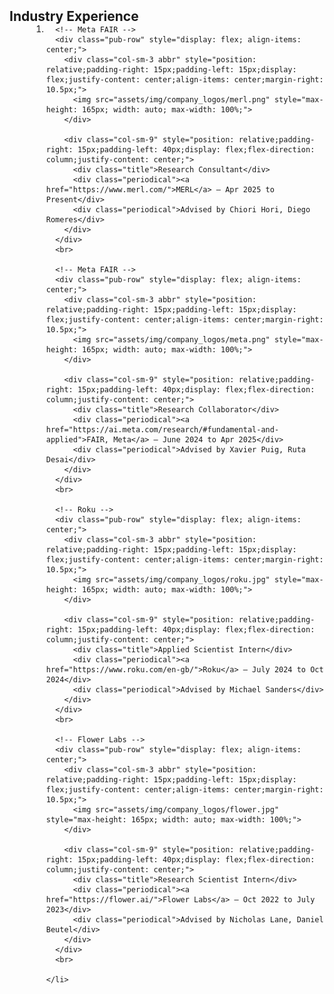 <h2 id="industry" style="margin: 2px 0px -15px;">Industry Experience</h2>

<div class="publications" style="margin-left: 35px;">
  <ol class="bibliography">
    <li>

      <!-- Meta FAIR -->
      <div class="pub-row" style="display: flex; align-items: center;">
        <div class="col-sm-3 abbr" style="position: relative;padding-right: 15px;padding-left: 15px;display: flex;justify-content: center;align-items: center;margin-right: 10.5px;"> 
          <img src="assets/img/company_logos/merl.png" style="max-height: 165px; width: auto; max-width: 100%;">
        </div>

        <div class="col-sm-9" style="position: relative;padding-right: 15px;padding-left: 40px;display: flex;flex-direction: column;justify-content: center;">
          <div class="title">Research Consultant</div>
          <div class="periodical"><a href="https://www.merl.com/">MERL</a> — Apr 2025 to Present</div>
          <div class="periodical">Advised by Chiori Hori, Diego Romeres</div>
        </div>
      </div>
      <br>

      <!-- Meta FAIR -->
      <div class="pub-row" style="display: flex; align-items: center;">
        <div class="col-sm-3 abbr" style="position: relative;padding-right: 15px;padding-left: 15px;display: flex;justify-content: center;align-items: center;margin-right: 10.5px;"> 
          <img src="assets/img/company_logos/meta.png" style="max-height: 165px; width: auto; max-width: 100%;">
        </div>

        <div class="col-sm-9" style="position: relative;padding-right: 15px;padding-left: 40px;display: flex;flex-direction: column;justify-content: center;">
          <div class="title">Research Collaborator</div>
          <div class="periodical"><a href="https://ai.meta.com/research/#fundamental-and-applied">FAIR, Meta</a> — June 2024 to Apr 2025</div>
          <div class="periodical">Advised by Xavier Puig, Ruta Desai</div>
        </div>
      </div>
      <br>

      <!-- Roku -->
      <div class="pub-row" style="display: flex; align-items: center;">
        <div class="col-sm-3 abbr" style="position: relative;padding-right: 15px;padding-left: 15px;display: flex;justify-content: center;align-items: center;margin-right: 10.5px;">
          <img src="assets/img/company_logos/roku.jpg" style="max-height: 165px; width: auto; max-width: 100%;">
        </div>

        <div class="col-sm-9" style="position: relative;padding-right: 15px;padding-left: 40px;display: flex;flex-direction: column;justify-content: center;">
          <div class="title">Applied Scientist Intern</div>
          <div class="periodical"><a href="https://www.roku.com/en-gb/">Roku</a> — July 2024 to Oct 2024</div>
          <div class="periodical">Advised by Michael Sanders</div>
        </div>
      </div>
      <br>

      <!-- Flower Labs -->
      <div class="pub-row" style="display: flex; align-items: center;">
        <div class="col-sm-3 abbr" style="position: relative;padding-right: 15px;padding-left: 15px;display: flex;justify-content: center;align-items: center;margin-right: 10.5px;">
          <img src="assets/img/company_logos/flower.jpg" style="max-height: 165px; width: auto; max-width: 100%;">
        </div>

        <div class="col-sm-9" style="position: relative;padding-right: 15px;padding-left: 40px;display: flex;flex-direction: column;justify-content: center;">
          <div class="title">Research Scientist Intern</div>
          <div class="periodical"><a href="https://flower.ai/">Flower Labs</a> — Oct 2022 to July 2023</div>
          <div class="periodical">Advised by Nicholas Lane, Daniel Beutel</div>
        </div>
      </div>
      <br>

    </li>
  </ol>
</div>